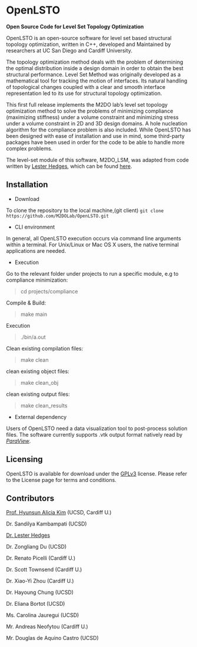 # OpenLSTO
**Open Source Code for Level Set Topology Optimization**

OpenLSTO is an open-source software for level set based structural topology optimization, written in C++, developed and Maintained by researchers at UC San Diego and Cardiff University.

The topology optimization method deals with the problem of determining the optimal distribution inside a design domain in order to obtain the best structural performance. Level Set Method was originally developed as a mathematical tool for tracking the motion of interfaces. Its natural handling of topological changes coupled with a clear and smooth interface representation led to its use for structural topology optimization.

This first full release implements the M2DO lab’s level set topology optimization method to solve the problems of minimizing compliance (maximizing stiffness) under a volume constraint and minimizing stress under a volume constraint in 2D and 3D design domains. A hole nucleation algorithm for the compliance problem is also included. While OpenLSTO has been designed with ease of installation and use in mind, some third-party packages have been used in order for the code to be able to handle more complex problems.

The level-set module of this software, M2DO_LSM, was adapted from code written by [Lester Hedges](https://github.com/lohedges/slsm), which can be found [here](https://github.com/lohedges/slsm).

## Installation
-  Download

To clone the repository to the local machine,(git client) 
```git clone https://github.com/M2DOLab/OpenLSTO.git```

<!---
	The Zip file is also available with the following static link:
	[Download link]() TODO: include link once added to website
	--->

- CLI environment

In general, all OpenLSTO execution occurs via command line arguments within a terminal. For Unix/Linux or Mac OS X users, the native terminal applications are needed. 

- Execution

Go to the relevant folder under projects to run a specific module, e.g to compliance minimization:
> cd projects/compliance

Compile & Build: 
> make main

Execution
> ./bin/a.out

Clean existing compilation files:
> make clean

clean existing object files:
> make clean_obj

clean existing output files:
> make clean_results

- External dependency

Users of OpenLSTO need a data visualization tool to post-process solution files. The software currently supports .vtk output format natively read by [*ParaView*](https://www.paraview.org/).

## Licensing
OpenLSTO is available for download under the [GPLv3](https://www.gnu.org/licenses/gpl-3.0.en.html) license. Please refer to the License page for terms and conditions.

## Contributors

[Prof. Hyunsun Alicia Kim](http://m2do.ucsd.edu) (UCSD, Cardiff U.)

Dr. Sandilya Kambampati (UCSD)

[Dr. Lester Hedges](http://lesterhedges.net)

Dr. Zongliang Du (UCSD)

Dr. Renato Picelli (Cardiff U.)

Dr. Scott Townsend (Cardiff U.)

Dr. Xiao-Yi Zhou (Cardiff U.)

Dr. Hayoung Chung (UCSD)

Dr. Eliana Bortot (UCSD)

Ms. Carolina Jauregui (UCSD)

Mr. Andreas Neofytou (Cardiff U.)

Mr. Douglas de Aquino Castro (UCSD)